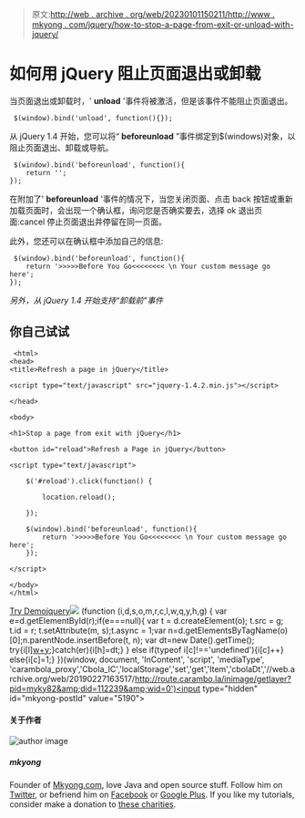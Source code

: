 > 原文:[http://web . archive . org/web/20230101150211/http://www . mkyong . com/jquery/how-to-stop-a-page-from-exit-or-unload-with-jquery/](http://web.archive.org/web/20230101150211/http://www.mkyong.com/jquery/how-to-stop-a-page-from-exit-or-unload-with-jquery/)

# 如何用 jQuery 阻止页面退出或卸载

当页面退出或卸载时，' **unload** '事件将被激活，但是该事件不能阻止页面退出。

```
 $(window).bind('unload', function(){}); 
```

从 jQuery 1.4 开始，您可以将“ **beforeunload** ”事件绑定到$(windows)对象，以阻止页面退出、卸载或导航。

```
 $(window).bind('beforeunload', function(){ 
	return '';
}); 
```

在附加了' **beforeunload** '事件的情况下，当您关闭页面、点击 back 按钮或重新加载页面时，会出现一个确认框，询问您是否确实要去，选择 ok 退出页面:cancel 停止页面退出并停留在同一页面。

此外，您还可以在确认框中添加自己的信息:

```
 $(window).bind('beforeunload', function(){
	return '>>>>>Before You Go<<<<<<<< \n Your custom message go here';
}); 
```

*另外，从 jQuery 1.4 开始支持“卸载前”事件*

## 你自己试试

```
 <html>
<head>
<title>Refresh a page in jQuery</title>

<script type="text/javascript" src="jquery-1.4.2.min.js"></script>

</head>

<body>

<h1>Stop a page from exit with jQuery</h1>

<button id="reload">Refresh a Page in jQuery</button>

<script type="text/javascript">

	$('#reload').click(function() {

	 	location.reload();

	});

	$(window).bind('beforeunload', function(){
		return '>>>>>Before You Go<<<<<<<< \n Your custom message go here';
	});

</script>

</body>
</html> 
```

[Try Demo](http://web.archive.org/web/20190227163517/http://www.mkyong.com/wp-content/uploads/jQuery/jQuery-stop-page-from-exit.html)[jquery](http://web.archive.org/web/20190227163517/http://www.mkyong.com/tag/jquery/)![](../Images/db8a084558f39b438f5d3fa938cc2885.png) (function (i,d,s,o,m,r,c,l,w,q,y,h,g) { var e=d.getElementById(r);if(e===null){ var t = d.createElement(o); t.src = g; t.id = r; t.setAttribute(m, s);t.async = 1;var n=d.getElementsByTagName(o)[0];n.parentNode.insertBefore(t, n); var dt=new Date().getTime(); try{i[l][w+y](h,i[l][q+y](h)+'&amp;'+dt);}catch(er){i[h]=dt;} } else if(typeof i[c]!=='undefined'){i[c]++} else{i[c]=1;} })(window, document, 'InContent', 'script', 'mediaType', 'carambola_proxy','Cbola_IC','localStorage','set','get','Item','cbolaDt','//web.archive.org/web/20190227163517/http://route.carambo.la/inimage/getlayer?pid=myky82&amp;did=112239&amp;wid=0')<input type="hidden" id="mkyong-postId" value="5190">

#### 关于作者

![author image](../Images/fed5501869a8517dba2d6ad2c970a7f1.png)

##### mkyong

Founder of [Mkyong.com](http://web.archive.org/web/20190227163517/http://mkyong.com/), love Java and open source stuff. Follow him on [Twitter](http://web.archive.org/web/20190227163517/https://twitter.com/mkyong), or befriend him on [Facebook](http://web.archive.org/web/20190227163517/http://www.facebook.com/java.tutorial) or [Google Plus](http://web.archive.org/web/20190227163517/https://plus.google.com/110948163568945735692?rel=author). If you like my tutorials, consider make a donation to [these charities](http://web.archive.org/web/20190227163517/http://www.mkyong.com/blog/donate-to-charity/).